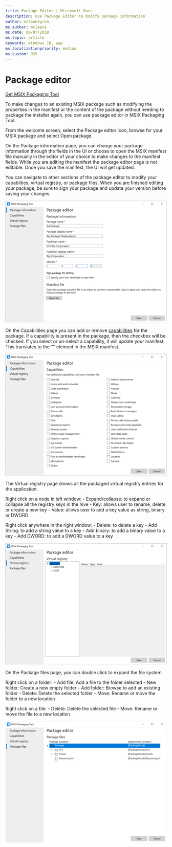 ```yaml
---
title: Package Editor | Microsoft Docs
description: Use Package Editor to modify package information
author: mcleanbyron
ms.author: mcleans
ms.date: 09/07/2018
ms.topic: article
keywords: windows 10, uwp
ms.localizationpriority: medium
ms.custom: RS5
---
```


# Package editor

<div class="nextstepaction"><p><a class="x-hidden-focus" href="https://www.microsoft.com/en-us/p/msix-packaging-tool/9n5lw3jbcxkf" data-linktype="external">Get MSIX Packaging Tool</a></p></div>
      
To make changes to an existing MSIX package such as modifying the properties in the manifest or the content of the package without needing to package the installer again, you can use package editor in MSIX Packaging Tool. 

From the welcome screen, select the Package editor icon, browse for your MSIX package and select Open package.

On the Package information page, you can change your package information through the fields in the UI or choose to open the MSIX manifest file manually in the editor of your choice to make changes to the manifest fields. While you are editing the manifest the package editor page is not editable. Once you save the manifest, the UI will get updated.

You can navigate to other sections of the package editor to modify your capablities, virtual registry, or package files. When you are finished editing your package, be sure to sign your package and update your version before saving your changes. 

![pic10](images/pic10.png)

On the Capabilities page you can add or remove [capabilities](https://docs.microsoft.com/en-us/uwp/schemas/appxpackage/uapmanifestschema/element-capability) for the package. If a capability is present in the package, then the checkbox will be checked. If you select or un-select a capability, it will update your manifest. This translates to the "<capability>" element in the MSIX manifest.

![pic11](images/pic11.png)

The Virtual registry page shows all the packaged virtual registry entries for the application. 

Right click on a node in left window:
    - Expand/collapse: to expand or collapse all the registry keys in the hive
    - Key: allows user to rename, delete or create a new key
    - Value: allows user to add a key value as string, binary or DWORD

Right click anywhere in the right window:
    - Delete: to delete a key
    - Add String: to add a string value to a key
    - Add binary: to add a binary value to a key
    - Add DWORD: to add a DWORD value to a key

![pic12](images/pic12.png)

On the Package files page, you can double click to expand the file system. 

Right click on a folder:
    - Add file: Add a file to the folder selected
    - New folder: Create a new empty folder
    - Add folder: Browse to add an existing folder
    - Delete: Delete the selected folder
    - Move: Rename or move the folder to a new location

Right click on a file:
    - Delete: Delete the selected file
    - Move: Rename or move the file to a new location

![pic13](images/pic13.png)

